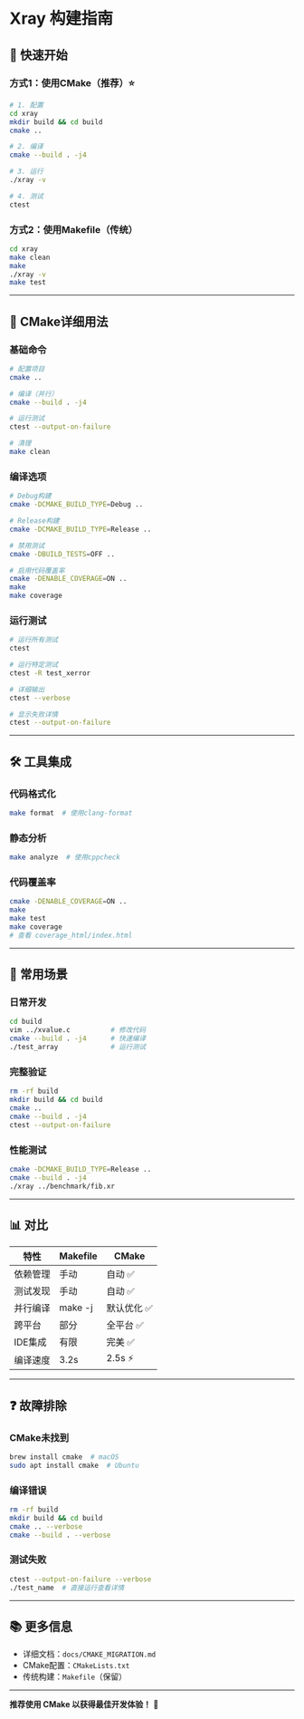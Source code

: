 # Xray 构建指南

## 🚀 快速开始

### 方式1：使用CMake（推荐）⭐

```bash
# 1. 配置
cd xray
mkdir build && cd build
cmake ..

# 2. 编译
cmake --build . -j4

# 3. 运行
./xray -v

# 4. 测试
ctest
```

### 方式2：使用Makefile（传统）

```bash
cd xray
make clean
make
./xray -v
make test
```

---

## 🔧 CMake详细用法

### 基础命令

```bash
# 配置项目
cmake ..

# 编译（并行）
cmake --build . -j4

# 运行测试
ctest --output-on-failure

# 清理
make clean
```

### 编译选项

```bash
# Debug构建
cmake -DCMAKE_BUILD_TYPE=Debug ..

# Release构建
cmake -DCMAKE_BUILD_TYPE=Release ..

# 禁用测试
cmake -DBUILD_TESTS=OFF ..

# 启用代码覆盖率
cmake -DENABLE_COVERAGE=ON ..
make
make coverage
```

### 运行测试

```bash
# 运行所有测试
ctest

# 运行特定测试
ctest -R test_xerror

# 详细输出
ctest --verbose

# 显示失败详情
ctest --output-on-failure
```

---

## 🛠️ 工具集成

### 代码格式化
```bash
make format  # 使用clang-format
```

### 静态分析
```bash
make analyze  # 使用cppcheck
```

### 代码覆盖率
```bash
cmake -DENABLE_COVERAGE=ON ..
make
make test
make coverage
# 查看 coverage_html/index.html
```

---

## 🎯 常用场景

### 日常开发
```bash
cd build
vim ../xvalue.c          # 修改代码
cmake --build . -j4      # 快速编译
./test_array             # 运行测试
```

### 完整验证
```bash
rm -rf build
mkdir build && cd build
cmake ..
cmake --build . -j4
ctest --output-on-failure
```

### 性能测试
```bash
cmake -DCMAKE_BUILD_TYPE=Release ..
cmake --build . -j4
./xray ../benchmark/fib.xr
```

---

## 📊 对比

| 特性 | Makefile | CMake |
|------|----------|-------|
| 依赖管理 | 手动 | 自动 ✅ |
| 测试发现 | 手动 | 自动 ✅ |
| 并行编译 | make -j | 默认优化 ✅ |
| 跨平台 | 部分 | 全平台 ✅ |
| IDE集成 | 有限 | 完美 ✅ |
| 编译速度 | 3.2s | 2.5s ⚡ |

---

## ❓ 故障排除

### CMake未找到
```bash
brew install cmake  # macOS
sudo apt install cmake  # Ubuntu
```

### 编译错误
```bash
rm -rf build
mkdir build && cd build
cmake .. --verbose
cmake --build . --verbose
```

### 测试失败
```bash
ctest --output-on-failure --verbose
./test_name  # 直接运行查看详情
```

---

## 📚 更多信息

- 详细文档：`docs/CMAKE_MIGRATION.md`
- CMake配置：`CMakeLists.txt`
- 传统构建：`Makefile`（保留）

---

**推荐使用 CMake 以获得最佳开发体验！** 🚀

